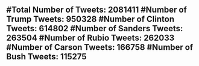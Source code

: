 #Total Number of Tweets: 2081411 
#Number of Trump Tweets: 950328
#Number of Clinton Tweets: 614802
#Number of Sanders Tweets: 263504
#Number of Rubio Tweets: 262033
#Number of Carson Tweets: 166758
#Number of Bush Tweets: 115275
---
